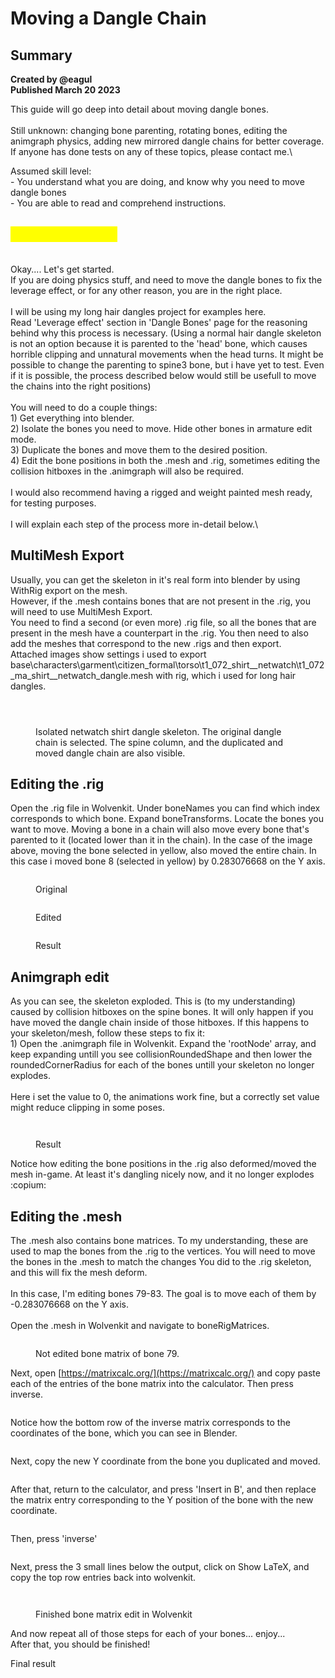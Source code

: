 # Moving a Dangle Chain

## Summary <a href="#summary" id="summary"></a>

**Created by @eagul**\
**Published March 20 2023**

This guide will go deep into detail about moving dangle bones.\
\
Still unknown: changing bone parenting, rotating bones, editing the animgraph physics, adding new mirrored dangle chains for better coverage. If anyone has done tests on any of these topics, please contact me.\


Assumed skill level: \
\- You understand what you are doing, and know why you need to move dangle bones\
\- You are able to read and comprehend instructions.

## <mark style="color:yellow;">MATH WARNING</mark>

\
Okay.... Let's get started.\
If you are doing physics stuff, and need to move the dangle bones to fix the leverage effect, or for any other reason, you are in the right place. \
\
I will be using my long hair dangles project for examples here.\
Read 'Leverage effect' section in 'Dangle Bones' page for the reasoning behind why this process is necessary. (Using a normal hair dangle skeleton is not an option because it is parented to the 'head' bone, which causes horrible clipping and unnatural movements when the head turns. It might be possible to change the parenting to spine3 bone, but i have yet to test. Even if it is possible, the process described below would still be usefull to move the chains into the right positions)\
\
You will need to do a couple things:\
1\) Get everything into blender.\
2\) Isolate the bones you need to move. Hide other bones in armature edit mode.\
3\) Duplicate the bones and move them to the desired position.\
4\) Edit the bone positions in both the .mesh and .rig, sometimes editing the collision hitboxes in the .animgraph will also be required.\
\
I would also recommend having a rigged and weight painted mesh ready, for testing purposes.\
\
I will explain each step of the process more in-detail below.\


## MultiMesh Export

Usually, you can get the skeleton in it's real form into blender by using WithRig export on the mesh.\
However, if the .mesh contains bones that are not present in the .rig, you will need to use MultiMesh Export.\
You need to find a second (or even more) .rig file, so all the bones that are present in the mesh have a counterpart in the .rig. You then need to also add the meshes that correspond to the new .rigs and then export. \
Attached images show settings i used to export base\characters\garment\citizen\_formal\torso\t1\_072\_shirt\_\_netwatch\t1\_072\_ma\_shirt\_\_netwatch\_dangle.mesh with rig, which i used for long hair dangles.&#x20;

<figure><img src="../../../.gitbook/assets/image (43).png" alt=""><figcaption></figcaption></figure>

<figure><img src="../../../.gitbook/assets/image (44).png" alt=""><figcaption></figcaption></figure>

<figure><img src="../../../.gitbook/assets/image (34).png" alt=""><figcaption><p>Isolated netwatch shirt dangle skeleton. The original dangle chain is selected. The spine column, and the duplicated and moved dangle chain are also visible.</p></figcaption></figure>

## Editing the .rig

Open the .rig file in Wolvenkit. Under boneNames you can find which index corresponds to which bone. Expand boneTransforms. Locate the bones you want to move. Moving a bone in a chain will also move every bone that's parented to it (located lower than it in the chain). In the case of the image above, moving the bone selected in yellow, also moved the entire chain. In this case i moved bone 8 (selected in yellow) by 0.283076668 on the Y axis.&#x20;

<figure><img src="../../../.gitbook/assets/image (37).png" alt=""><figcaption><p>Original </p></figcaption></figure>

<figure><img src="../../../.gitbook/assets/image (31).png" alt=""><figcaption><p>Edited</p></figcaption></figure>

<figure><img src="../../../.gitbook/assets/image (30).png" alt=""><figcaption><p>Result</p></figcaption></figure>

## Animgraph edit

As you can see, the skeleton exploded. This is (to my understanding) caused by collision hitboxes on the spine bones. It will only happen if you have moved the dangle chain inside of those hitboxes. If this happens to your skeleton/mesh, follow these steps to fix it:\
1\) Open the .animgraph file in Wolvenkit. Expand the 'rootNode' array, and keep expanding untill you see collisionRoundedShape and then lower the roundedCornerRadius for each of the bones untill your skeleton no longer explodes. \
\
Here i set the value to 0, the animations work fine, but a correctly set value might reduce clipping in some poses.&#x20;

<figure><img src="../../../.gitbook/assets/image (27).png" alt=""><figcaption></figcaption></figure>



<figure><img src="../../../.gitbook/assets/image (47).png" alt=""><figcaption><p>Result</p></figcaption></figure>

Notice how editing the bone positions in the .rig also deformed/moved the mesh in-game. At least it's dangling nicely now, and it no longer explodes :copium:

## Editing the .mesh

The .mesh also contains bone matrices. To my understanding, these are used to map the bones from the .rig to the vertices. You will need to move the bones in the .mesh to match the changes You did to the .rig skeleton, and this will fix the mesh deform.\
\
In this case, I'm editing bones 79-83. The goal is to move each of them by -0.283076668 on the Y axis.\
\
Open the .mesh in Wolvenkit and navigate to boneRigMatrices.&#x20;

<figure><img src="../../../.gitbook/assets/image (38).png" alt=""><figcaption><p>Not edited bone matrix of bone 79.</p></figcaption></figure>

Next, open [https://matrixcalc.org/](https://matrixcalc.org/) and copy paste each of the entries of the bone matrix into the calculator. Then press inverse.&#x20;

<figure><img src="../../../.gitbook/assets/image (14) (2).png" alt=""><figcaption></figcaption></figure>

Notice how the bottom row of the inverse matrix corresponds to the coordinates of the bone, which you can see in Blender.

<figure><img src="../../../.gitbook/assets/image (46).png" alt=""><figcaption></figcaption></figure>

Next, copy the new Y coordinate from the bone you duplicated and moved.&#x20;

<figure><img src="../../../.gitbook/assets/image (42) (1).png" alt=""><figcaption></figcaption></figure>

After that, return to the calculator, and press 'Insert in B', and then replace the matrix entry corresponding to the Y position of the bone with the new coordinate.

<figure><img src="../../../.gitbook/assets/image (41).png" alt=""><figcaption></figcaption></figure>

Then, press 'inverse'

<figure><img src="../../../.gitbook/assets/image (45).png" alt=""><figcaption></figcaption></figure>

Next, press the 3 small lines below the output, click on Show LaTeX, and copy the top row entries back into wolvenkit.

<figure><img src="../../../.gitbook/assets/image (36).png" alt=""><figcaption></figcaption></figure>

<figure><img src="../../../.gitbook/assets/image (39).png" alt=""><figcaption><p>Finished bone matrix edit in Wolvenkit</p></figcaption></figure>

And now repeat all of those steps for each of your bones... enjoy...\
After that, you should be finished!


Final result&#x20;

